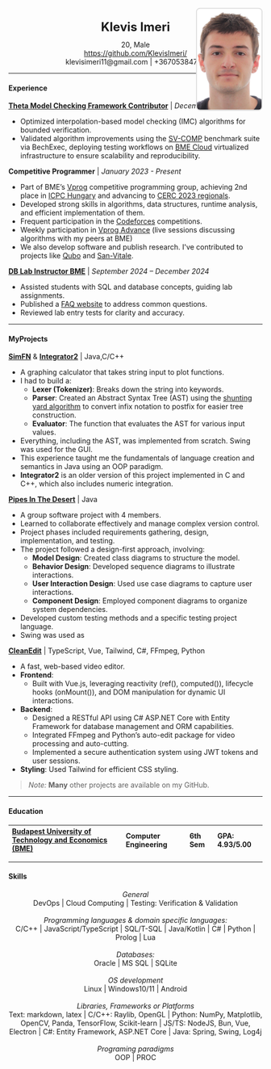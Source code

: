 <div style="position: relative; margin: 0 auto; text-align: center;">
  <div style="display: inline-block; text-align: center;">
    <div style="font-size: 1.5rem; font-weight: bold; margin-bottom: 0.5em;">Klevis Imeri</div>
    <div>20, Male</div>
    <div>
      <a href="https://github.com/KlevisImeri">https://github.com/KlevisImeri/</a>
    </div>
    <div>klevisimeri11@gmail.com | +36705384797</div>
  </div>

  <img src="../../public/Portrait.jpg" 
    alt="Portrait"
    style="
      position: absolute;
      right: -0.01rem;
      top: 50%;
      transform: translateY(-34%);
      width: 8rem;
      height: 12.5rem;
      object-fit: cover;
      border-radius: 0.5rem;
      border: 0.125rem solid #e0e0e0;
    ">
</div>

---
#### Experience
[**Theta Model Checking Framework Contributor**](https://github.com/ftsrg/theta) | *December 2024 – Present*
- Optimized interpolation-based model checking (IMC) algorithms for bounded verification.
- Validated algorithm improvements using the [SV-COMP](https://gitlab.com/sosy-lab/sv-comp/bench-defs) benchmark suite via BechExec, deploying testing workflows on [BME Cloud](https://cloud.bme.hu/) virtualized infrastructure to ensure scalability and reproducibility. 


**Competitive Programmer**  | *January 2023 - Present*
- Part of BME’s [Vprog](https://vprog.hu/) competitive programming group, achieving 2nd place in [ICPC Hungary](https://cs.bme.hu/icpc/posts/2024-10-01-icpc-hungary/) and advancing to [CERC 2023 regionals](https://cerc.acm.si/).
- Developed strong skills in algorithms, data structures, runtime analysis, and efficient  implementation of them.
- Frequent participation in the [Codeforces](https://codeforces.com/) competitions.
- Weekly participation in [Vprog Advance](https://vprog.hu/calendar/) (live sessions discussing algorithms with my peers at BME)
- We also develop software and publish research. I've contributed to projects like [Qubo](https://github.com/bmevprog/qubo) and [San-Vitale](https://github.com/bmevprog/san-vitale).

[**DB Lab Instructor BME**](https://www.db.bme.hu/databases/) | *September 2024 – December 2024* 
- Assisted students with SQL and database concepts, guiding lab assignments.
- Published a [FAQ website](https://klevisimeri.github.io/DB-Lab/) to address common questions.
- Reviewed lab entry tests for clarity and accuracy.

---
#### MyProjects
[**SimFN**](https://github.com/KlevisImeri/SimFN) & [**Integrator2**](https://github.com/KlevisImeri/Integrator2) | Java,C/C++ 
- A graphing calculator that takes string input to plot functions.
- I had to build a:
	- **Lexer (Tokenizer)**: Breaks down the string into keywords.
	- **Parser**: Created an Abstract Syntax Tree (AST) using the [shunting yard algorithm](https://en.wikipedia.org/wiki/Shunting_yard_algorithm) to convert infix notation to postfix for easier tree construction.
	- **Evaluator**: The function that evaluates the AST for various input values.
- Everything, including the AST, was implemented from scratch. Swing was used for the GUI.
- This experience taught me the fundamentals of language creation and semantics in Java using an OOP paradigm.
- **Integrator2** is an older version of this project implemented in C and C++, which also includes numeric integration.

[**Pipes In The Desert**](https://github.com/KlevisImeri/Pipes-In-The-Desert) | Java
- A group software project with 4 members.
- Learned to collaborate effectively and manage complex version control.
- Project phases included requirements gathering, design, implementation, and testing.
- The project followed a design-first approach, involving:
	- **Model Design**: Created class diagrams to structure the model.
	- **Behavior Design**: Developed sequence diagrams to illustrate interactions.
	- **User Interaction Design**: Used use case diagrams to capture user interactions.
	- **Component Design**: Employed component diagrams to organize system dependencies.
- Developed custom testing methods and a specific testing project language.
- Swing was used as 

[**CleanEdit**](https://github.com/KlevisImeri/CleanEdit) | TypeScript, Vue, Tailwind, C#, FFmpeg, Python 
- A fast, web-based video editor.
- **Frontend**: 
    - Built with Vue.js, leveraging reactivity (ref(), computed()), lifecycle hooks (onMount()), and DOM manipulation for dynamic UI interactions.
- **Backend**: 
    - Designed a RESTful API using C# ASP.NET Core with Entity Framework for database management and ORM capabilities.
    - Integrated FFmpeg and Python’s auto-edit package for video processing and auto-cutting.
    - Implemented a secure authentication system using JWT tokens and user sessions.
- **Styling**: Used Tailwind for efficient CSS styling.

> *Note:* **Many** other projects are available on my GitHub.

---
#### Education
| [Budapest University of Technology and Economics (BME)](https://www.bme.hu/en) | Computer Engineering | 6th Sem | GPA: 4.93/5.00 |
|:--------------------------------------------------------------------------|:---------------------|:--------|:----------------|

---
#### Skills
<div style="text-align: center;"><i>General</i></div>
<div style="text-align: center;"><div>DevOps | Cloud Computing | Testing: Verification & Validation</div> <br>

<div style="text-align: center;"><i>Programming languages & domain specific languages:</i></div>
<div style="text-align: center;">C/C++ | JavaScript/TypeScript | SQL/T-SQL | Java/Kotlin | C# | Python | Prolog | Lua</div> <br>

<div style="text-align: center;"><i>Databases:</i></div>
<div style="text-align: center;">Oracle | MS SQL | SQLite</div> <br>

<div style="text-align: center;"><i>OS development</i></div>
<div style="text-align: center;">Linux | Windows10/11 | Android</div> <br>

<div style="text-align: center;"><i>Libraries, Frameworks or Platforms</i></div>
<div style="text-align: center;">Text: markdown, latex | C/C++: Raylib, OpenGL | Python: NumPy, Matplotlib, OpenCV, Panda, TensorFlow, Scikit-learn | JS/TS: NodeJS, Bun, Vue, Electron | C#: Entity Framework, ASP.NET Core | Java:  Spring, Swing, Log4j </div> <br>
 
<div style="text-align: center;"><i>Programing paradigms</i></div>
<div style="text-align: center;">OOP | PROC</div>

